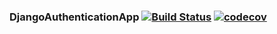 ### DjangoAuthenticationApp [![Build Status](https://travis-ci.org/CryceTruly/djangoauthenticationapp.svg?branch=project-set-up)](https://travis-ci.org/CryceTruly/djangoauthenticationapp) [![codecov](https://codecov.io/gh/CryceTruly/djangoauthenticationapp/branch/project-set-up/graph/badge.svg)](https://codecov.io/gh/CryceTruly/djangoauthenticationapp)
